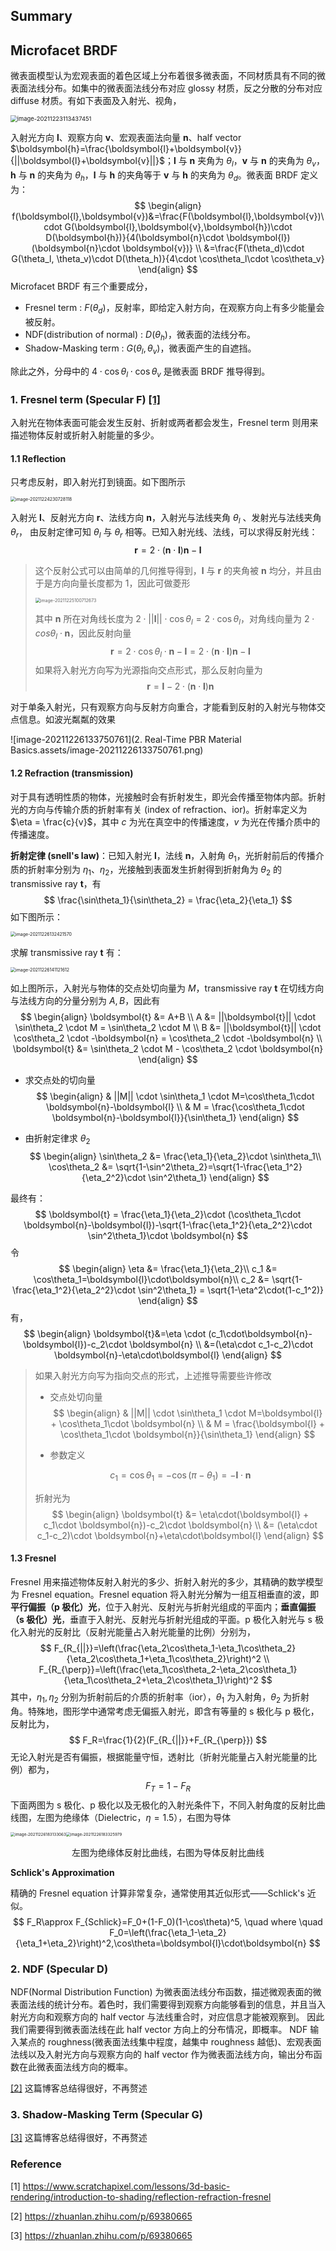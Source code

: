 ## Summary

## Microfacet BRDF

微表面模型认为宏观表面的着色区域上分布着很多微表面，不同材质具有不同的微表面法线分布。如集中的微表面法线分布对应 glossy 材质，反之分散的分布对应 diffuse 材质。有如下表面及入射光、视角，

<img src="2. Real-Time PBR Material Basics.assets/image-20211223113437451.png" alt="image-20211223113437451" style="zoom:67%;" />

入射光方向 $\boldsymbol{l}$、观察方向 $\boldsymbol{v}$、宏观表面法向量 $\boldsymbol{n}$、half vector $\boldsymbol{h}=\frac{\boldsymbol{l}+\boldsymbol{v}}{||\boldsymbol{l}+\boldsymbol{v}||}$；$\boldsymbol{l}$ 与 $\boldsymbol{n}$ 夹角为 $\theta_l$，$\boldsymbol{v}$ 与 $\boldsymbol{n}$ 的夹角为 $\theta_v$，$\boldsymbol{h}$ 与 $\boldsymbol{n}$ 的夹角为 $\theta_h$，$\boldsymbol{l}$ 与 $\boldsymbol{h}$ 的夹角等于 $\boldsymbol{v}$ 与 $\boldsymbol{h}$ 的夹角为 $\theta_d$。微表面 BRDF 定义为：
$$
\begin{align}
f(\boldsymbol{l},\boldsymbol{v})&=\frac{F(\boldsymbol{l},\boldsymbol{v})\cdot G(\boldsymbol{l},\boldsymbol{v},\boldsymbol{h})\cdot D(\boldsymbol{h})}{4(\boldsymbol{n}\cdot \boldsymbol{l})(\boldsymbol{n}\cdot \boldsymbol{v})} \\
&=\frac{F(\theta_d)\cdot G(\theta_l, \theta_v)\cdot D(\theta_h)}{4\cdot \cos\theta_l\cdot \cos\theta_v}
\end{align}
$$
Microfacet BRDF 有三个重要成分，

- Fresnel term : $F(\theta_d)$，反射率，即给定入射方向，在观察方向上有多少能量会被反射。
- NDF(distribution of normal) : $D(\theta_h)$，微表面的法线分布。
- Shadow-Masking term : $G(\theta_l,\theta_v)$，微表面产生的自遮挡。

除此之外，分母中的 $4\cdot \cos\theta_l\cdot \cos\theta_v$ 是微表面 BRDF 推导得到。

### 1. Fresnel term (Specular F) [[1]](#[1])

入射光在物体表面可能会发生反射、折射或两者都会发生，Fresnel term 则用来描述物体反射或折射入射能量的多少。

#### 1.1 Reflection

只考虑反射，即入射光打到镜面。如下图所示

<img src="2. Real-Time PBR Material Basics.assets/image-20211224230728118.png" alt="image-20211224230728118" style="zoom:50%;" />

入射光  $\boldsymbol{l}$、反射光方向 $\boldsymbol{r}$、法线方向 $\boldsymbol{n}$，入射光与法线夹角 $\theta_l$ 、发射光与法线夹角 $\theta_r$， 由反射定律可知 $\theta_l$ 与 $\theta_r$ 相等。已知入射光线、法线，可以求得反射光线：
$$
\boldsymbol{r}=2\cdot (\boldsymbol{n}\cdot \boldsymbol{l}) \boldsymbol{n} - \boldsymbol{l}
$$

> 这个反射公式可以由简单的几何推导得到，$\boldsymbol{l}$  与 $\boldsymbol{r}$ 的夹角被 $\boldsymbol{n}$ 均分，并且由于是方向向量长度都为 1，因此可做菱形
>
> <img src="2. Real-Time PBR Material Basics.assets/image-20211225100712673.png" alt="image-20211225100712673" style="zoom:50%;" />
>
> 其中 $\boldsymbol{n}$ 所在对角线长度为 $2\cdot ||\boldsymbol{l}||\cdot \cos\theta_l=2\cdot \cos\theta_l$，对角线向量为 $2\cdot cos\theta_l \cdot \boldsymbol{n}$，因此反射向量 
> $$
> \boldsymbol{r} = 2\cdot \cos\theta_l\cdot \boldsymbol{n} - \boldsymbol{l}=2\cdot (\boldsymbol{n}\cdot \boldsymbol{l}) \boldsymbol{n} - \boldsymbol{l}
> $$
> 如果将入射光方向写为光源指向交点形式，那么反射向量为
> $$
> \boldsymbol{r}= \boldsymbol{l} - 2\cdot (\boldsymbol{n}\cdot \boldsymbol{l}) \boldsymbol{n}
> $$

对于单条入射光，只有观察方向与反射方向重合，才能看到反射的入射光与物体交点信息。如波光粼粼的效果

![image-20211226133750761](2. Real-Time PBR Material Basics.assets/image-20211226133750761.png)

#### 1.2 Refraction (transmission)

对于具有透明性质的物体，光接触时会有折射发生，即光会传播至物体内部。折射光的方向与传输介质的折射率有关 (index of refraction、ior)。折射率定义为 $\eta = \frac{c}{v}$，其中 $c$ 为光在真空中的传播速度，$v$ 为光在传播介质中的传播速度。

**折射定律 (snell's law)**：已知入射光 $\boldsymbol{l}$，法线 $\boldsymbol{n}$，入射角 $\theta_1$，光折射前后的传播介质的折射率分别为 $\eta_1$、$\eta_2$，光接触到表面发生折射得到折射角为 $\theta_2$ 的 transmissive ray $\boldsymbol{t}$，有
$$
\frac{\sin\theta_1}{\sin\theta_2} = \frac{\eta_2}{\eta_1}
$$
如下图所示：

<img src="2. Real-Time PBR Material Basics.assets/image-20211226132421570.png" alt="image-20211226132421570" style="zoom:50%;" />

求解 transmissive ray $\boldsymbol{t}$ 有：

<img src="2. Real-Time PBR Material Basics.assets/image-20211226141121612.png" alt="image-20211226141121612" style="zoom: 50%;" />

如上图所示，入射光与物体的交点处切向量为 $M$，transmissive ray $\boldsymbol{t}$ 在切线方向与法线方向的分量分别为 $A,B$，因此有
$$
\begin{align}
\boldsymbol{t} &= A+B \\
A &= ||\boldsymbol{t}|| \cdot \sin\theta_2 \cdot M = \sin\theta_2 \cdot M \\
B &= ||\boldsymbol{t}|| \cdot \cos\theta_2 \cdot -\boldsymbol{n} = \cos\theta_2 \cdot -\boldsymbol{n} \\
\boldsymbol{t} &= \sin\theta_2 \cdot M - \cos\theta_2 \cdot \boldsymbol{n}
\end{align}
$$

- 求交点处的切向量 
  $$
  \begin{align}
  & ||M|| \cdot \sin\theta_1 \cdot M=\cos\theta_1\cdot \boldsymbol{n}-\boldsymbol{l} \\
  & M = \frac{\cos\theta_1\cdot \boldsymbol{n}-\boldsymbol{l}}{\sin\theta_1}
  \end{align}
  $$

- 由折射定律求 $\theta_2$
  $$
  \begin{align}
  \sin\theta_2 &= \frac{\eta_1}{\eta_2}\cdot \sin\theta_1\\
  \cos\theta_2 &= \sqrt{1-\sin^2\theta_2}=\sqrt{1-\frac{\eta_1^2}{\eta_2^2}\cdot \sin^2\theta_1}
  \end{align}
  $$

最终有：
$$
\boldsymbol{t} = \frac{\eta_1}{\eta_2}\cdot (\cos\theta_1\cdot \boldsymbol{n}-\boldsymbol{l})-\sqrt{1-\frac{\eta_1^2}{\eta_2^2}\cdot \sin^2\theta_1}\cdot \boldsymbol{n}
$$
令 
$$
\begin{align}
\eta &= \frac{\eta_1}{\eta_2}\\
c_1 &= \cos\theta_1=\boldsymbol{l}\cdot\boldsymbol{n}\\
c_2 &= \sqrt{1-\frac{\eta_1^2}{\eta_2^2}\cdot \sin^2\theta_1} = \sqrt{1-\eta^2\cdot(1-c_1^2)}
\end{align}
$$
有，
$$
\begin{align}
\boldsymbol{t}&=\eta \cdot (c_1\cdot\boldsymbol{n}-\boldsymbol{l})-c_2\cdot \boldsymbol{n} \\
&=(\eta\cdot c_1-c_2)\cdot \boldsymbol{n}-\eta\cdot\boldsymbol{l}
\end{align}
$$

> 如果入射光方向写为指向交点的形式，上述推导需要些许修改
>
> - 交点处切向量
>   $$
>   \begin{align}
>   & ||M|| \cdot \sin\theta_1 \cdot M=\boldsymbol{l} + \cos\theta_1\cdot \boldsymbol{n} \\
>   & M = \frac{\boldsymbol{l} + \cos\theta_1\cdot \boldsymbol{n}}{\sin\theta_1}
>   \end{align}
>   $$
>
> - 参数定义
>
> $$
> c_1=\cos\theta_1=-\cos(\pi-\theta_1)=-\boldsymbol{l}\cdot\boldsymbol{n}
> $$
>
> 折射光为
> $$
> \begin{align}
> \boldsymbol{t} &= \eta\cdot(\boldsymbol{l} + c_1\cdot \boldsymbol{n})-c_2\cdot \boldsymbol{n} \\
> &= (\eta\cdot c_1-c_2)\cdot \boldsymbol{n}+\eta\cdot\boldsymbol{l}
> \end{align}
> $$

#### 1.3 Fresnel

Fresnel 用来描述物体反射入射光的多少、折射入射光的多少，其精确的数学模型为 Fresnel equation。Fresnel equation 将入射光分解为一组互相垂直的波，即**平行偏振（p 极化）光**，位于入射光、反射光与折射光组成的平面内；**垂直偏振（s 极化）光**，垂直于入射光、反射光与折射光组成的平面。p 极化入射光与 s 极化入射光的反射比（反射光能量占入射光能量的比例）分别为，
$$
F_{R_{||}}=\left(\frac{\eta_2\cos\theta_1-\eta_1\cos\theta_2}{\eta_2\cos\theta_1+\eta_1\cos\theta_2}\right)^2 \\
F_{R_{\perp}}=\left(\frac{\eta_1\cos\theta_2-\eta_2\cos\theta_1}{\eta_1\cos\theta_2+\eta_2\cos\theta_1}\right)^2
$$
其中，$\eta_1,\eta_2$ 分别为折射前后的介质的折射率（ior），$\theta_1$ 为入射角，$\theta_2$ 为折射角。特殊地，图形学中通常考虑无偏振入射光，即含有等量的 s 极化与 p 极化，反射比为，
$$
F_R=\frac{1}{2}(F_{R_{||}}+F_{R_{\perp}})
$$
无论入射光是否有偏振，根据能量守恒，透射比（折射光能量占入射光能量的比例）都为，
$$
F_T=1-F_R
$$
下面两图为 s 极化、p 极化以及无极化的入射光条件下，不同入射角度的反射比曲线图，左图为绝缘体（Dielectric，$\eta=1.5$），右图为导体

<img src="2. Real-Time PBR Material Basics.assets/image-20211226183133063.png" alt="image-20211226183133063" style="zoom: 45%;" /><img src="2. Real-Time PBR Material Basics.assets/image-20211226183325979.png" alt="image-20211226183325979" style="zoom: 45%;" />

<center>左图为绝缘体反射比曲线，右图为导体反射比曲线</center>

**Schlick's Approximation**

精确的 Fresnel equation 计算非常复杂，通常使用其近似形式——Schlick's 近似。
$$
F_R\approx F_{Schlick}=F_0+(1-F_0)(1-\cos\theta)^5, \quad where \quad F_0=\left(\frac{\eta_1-\eta_2}{\eta_1+\eta_2}\right)^2,\cos\theta=\boldsymbol{l}\cdot\boldsymbol{n}
$$

### 2. NDF (Specular D)

NDF(Normal Distribution Function) 为微表面法线分布函数，描述微观表面的微表面法线的统计分布。着色时，我们需要得到观察方向能够看到的信息，并且当入射光方向和观察方向的 half vector 与法线重合时，对应信息才能被观察到。 因此我们需要得到微表面法线在此 half vector 方向上的分布情况，即概率。 NDF 输入某点的 roughness(微表面法线集中程度，越集中 roughness 越低)、宏观表面法线以及入射光方向与观察方向的 half vector 作为微表面法线方向，输出分布函数在此微表面法线方向的概率。

[[2]](#[2]) 这篇博客总结得很好，不再赘述

### 3. Shadow-Masking Term (Specular G)

[[3]](#[3]) 这篇博客总结得很好，不再赘述

 

### Reference

<a name="[1]">[1]</a> https://www.scratchapixel.com/lessons/3d-basic-rendering/introduction-to-shading/reflection-refraction-fresnel

<a name="[2]">[2]</a> https://zhuanlan.zhihu.com/p/69380665

<a name="[3]">[3]</a> https://zhuanlan.zhihu.com/p/69380665







 









